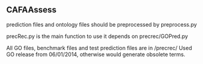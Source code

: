 ## CAFAAssess
prediction files and ontology files should be preprocessed by preprocess.py

precRec.py is the main function to use
it depends on precrec/GOPred.py

All GO files, benchmark files and test prediction files are in /precrec/
Used GO release from 06/01/2014, otherwise would generate obsolete terms.
